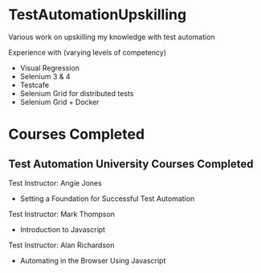 # TestAutomationUpskilling
Various work on upskilling my knowledge with test automation 

Experience with (varying levels of competency) 
- Visual Regression 
- Selenium 3 & 4 
- Testcafe 
- Selenium Grid for distributed tests
- Selenium Grid + Docker


# Courses Completed

## Test Automation University Courses Completed

Test Instructor: Angie Jones
- Setting a Foundation for Successful Test Automation 

Test Instructor: Mark Thompson
* Introduction to Javascript

Test Instructor: Alan Richardson
* Automating in the Browser Using Javascript
